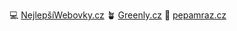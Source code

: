 💻 <a href="https://nejlepsiwebovky.cz" target="_blank">NejlepšíWebovky.cz</a>
🪴 <a href="https://greenly.cz" target="_blank">Greenly.cz</a>
👀 <a href="https://pepamraz.cz" target="_blank">pepamraz.cz</a>
